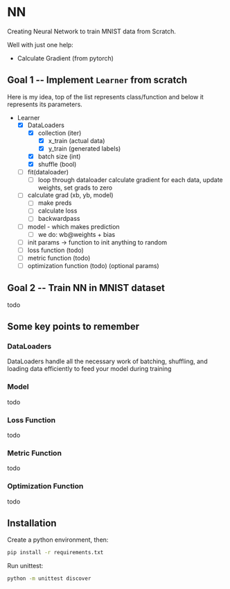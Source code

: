 # NN
Creating Neural Network to train MNIST data from Scratch.

Well with just one help:
- Calculate Gradient (from pytorch)

## Goal 1 -- Implement `Learner` from scratch

Here is my idea, top of the list represents class/function and below it represents its parameters. 

- Learner
    - [x] DataLoaders
        - [x] collection (iter)
            - [x] x_train (actual data)
            - [x] y_train (generated labels)
        - [x] batch size (int)
        - [x] shuffle (bool)
    - [ ] fit(dataloader)
        - [ ] loop through dataloader
          calculate gradient for each data, update weights, set grads to zero
    - [ ] calculate grad (xb, yb, model)
        - [ ] make preds
        - [ ] calculate loss
        - [ ] backwardpass
    - [ ] model - which makes prediction
        - [ ] we do:
          wb@weights + bias
    - [ ] init params -> function to init anything to random
    - [ ] loss function (todo)
    - [ ] metric function (todo)
    - [ ] optimization function (todo) (optional params)

## Goal 2 -- Train NN in MNIST dataset
todo

## Some key points to remember

### DataLoaders
DataLoaders handle all the necessary work of batching, shuffling, and loading data efficiently to feed your model during training

### Model
todo

### Loss Function
todo

### Metric Function
todo

### Optimization Function
todo


## Installation

Create a python environment, then:

```bash
pip install -r requirements.txt
```

Run unittest:
```bash
python -m unittest discover
```